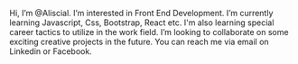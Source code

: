  Hi, I’m @Aliscial. I’m interested in Front End Development.
 I’m currently learning Javascript, Css, Bootstrap, React etc. I'm also learning special career tactics to utilize in the work field. 
 I’m looking to collaborate on some exciting creative projects in the future.
You can reach me via email on Linkedin or Facebook. 

<!---
Aliscial/Aliscial is a ✨ special ✨ repository because its `README.md` (this file) appears on your GitHub profile.
You can click the Preview link to take a look at your changes.
--->
